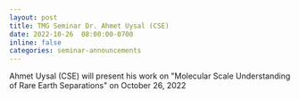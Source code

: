 ```yaml
---
layout: post
title: TMG Seminar Dr. Ahmet Uysal (CSE)
date: 2022-10-26  08:00:00-0700
inline: false
categories: seminar-announcements
---
```


Ahmet Uysal (CSE)  will present his work on "Molecular Scale Understanding of Rare Earth Separations" on October 26, 2022

